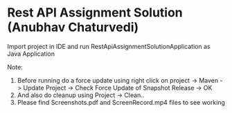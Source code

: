 # Rest API Assignment Solution (Anubhav Chaturvedi)

Import project in IDE and run RestApiAssignmentSolutionApplication as Java Application

Note: 
1. Before running do a force update using right click on project -> Maven -> Update Project -> Check Force Update of Snapshot Release -> OK
2. And also do cleanup using Project -> Clean..
3. Please find Screenshots.pdf and ScreenRecord.mp4 files to see working